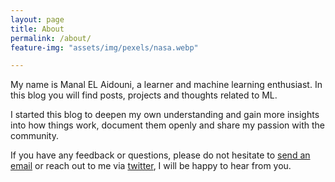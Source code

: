 ```yaml
---
layout: page
title: About
permalink: /about/
feature-img: "assets/img/pexels/nasa.webp"

---
```

My name is Manal EL Aidouni, a learner and machine learning enthusiast. In this blog you will find posts, projects and thoughts related to ML.

I started this blog to deepen my own understanding and gain more insights into how things work, document them openly and share my passion with the community.

If you have any feedback or questions, please do not hesitate to <a href="mailto:mm.elaidouni@gmail.com"> send an email</a> or reach out to me via <a href="https://twitter.com/Manal_ELAI">twitter</a>, I will be happy to hear from you.
